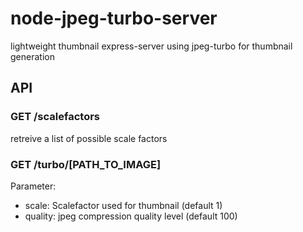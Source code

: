 # node-jpeg-turbo-server
lightweight thumbnail express-server using jpeg-turbo for thumbnail generation


## API

### GET /scalefactors

retreive a list of possible scale factors

### GET /turbo/[PATH_TO_IMAGE]

Parameter:
 * scale: Scalefactor used for thumbnail (default 1)
 * quality: jpeg compression quality level (default 100)


